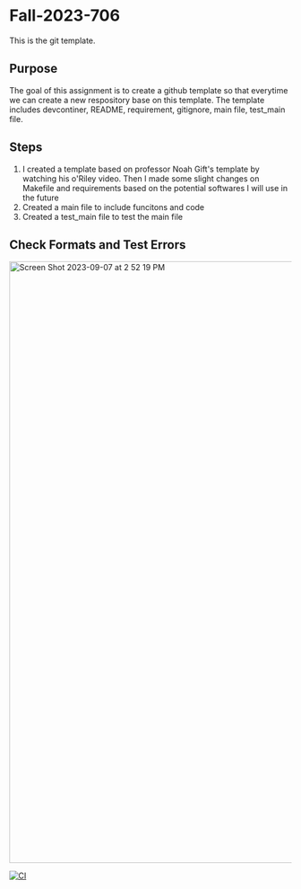 # Fall-2023-706
This is the git template.

## Purpose
The goal of this assignment is to create a github template so that everytime we can create a new respository base on this template. The template includes devcontiner, README, requirement, gitignore, main file, test_main file. 

## Steps
1. I created a template based on professor Noah Gift's template by watching his o'Riley video. Then I made some slight changes on Makefile and requirements based on the potential softwares I will use in the future
2. Created a main file to include funcitons and code
3. Created a test_main file to test the main file

## Check Formats and Test Errors
<img width="1072" alt="Screen Shot 2023-09-07 at 2 52 19 PM" src="https://github.com/XueqingWu/Fall-2023-706/assets/47194238/0784a5dd-cfdf-4b22-8f1f-7841cd13fd75">

[![CI](https://github.com/XueqingWu/Fall-2023-706/actions/workflows/cicd.yml/badge.svg)](https://github.com/XueqingWu/Fall-2023-706/actions/workflows/cicd.yml)